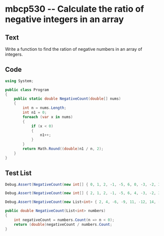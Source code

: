 # mbcp530 -- Calculate the ratio of negative integers in an array

## Text

Write a function to find the ration of negative numbers in an array of integers.

## Code

```csharp
using System;

public class Program
{
    public static double NegativeCount(double[] nums)
    {
        int n = nums.Length;
        int n1 = 0;
        foreach (var x in nums)
        {
            if (x < 0)
            {
                n1++;
            }
        }
        return Math.Round((double)n1 / n, 2);
    }
}
```

## Test List

```csharp
Debug.Assert(NegativeCount(new int[] { 0, 1, 2, -1, -5, 6, 0, -3, -2, 3, 4, 6, 8 }) == 0.31);
```

```csharp
Debug.Assert(NegativeCount(new int[] { 2, 1, 2, -1, -5, 6, 4, -3, -2, 3, 4, 6, 8 }) == 0.31);
```

```csharp
Debug.Assert(NegativeCount(new List<int> { 2, 4, -6, -9, 11, -12, 14, -5, 17 }) == 0.44);

public double NegativeCount(List<int> numbers)
{
    int negativeCount = numbers.Count(n => n < 0);
    return (double)negativeCount / numbers.Count;
}
```
